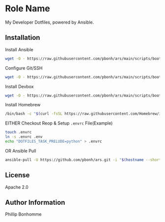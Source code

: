 Role Name
=========

My Developer Dotfiles, powered by Ansible.

Installation
------------

Install Ansible
```bash
wget -O - https://raw.githubusercontent.com/pbonh/ars/main/scripts/bootstrap_ansible.sh | bash
```

Configure Git/SSH
```bash
wget -O - https://raw.githubusercontent.com/pbonh/ars/main/scripts/bootstrap_gitssh.sh | bash
```

Install Devbox
```bash
wget -O - https://raw.githubusercontent.com/pbonh/ars/main/scripts/bootstrap_devbox.sh | bash
```

Install Homebrew
```bash
/bin/bash -c "$(curl -fsSL https://raw.githubusercontent.com/Homebrew/install/HEAD/install.sh)"
```

EITHER
Checkout Reop & Setup `.envrc` File(Example)
```bash
touch .envrc
ln -s .envrc .env
echo "DOTFILES_TASK_PRELUDE=python" > .envrc
```
OR
Ansible Pull
```bash
ansible-pull -U https://github.com/pbonh/ars.git -i "$(hostname --short),"
```

License
-------

Apache 2.0

Author Information
------------------

Phillip Bonhomme
